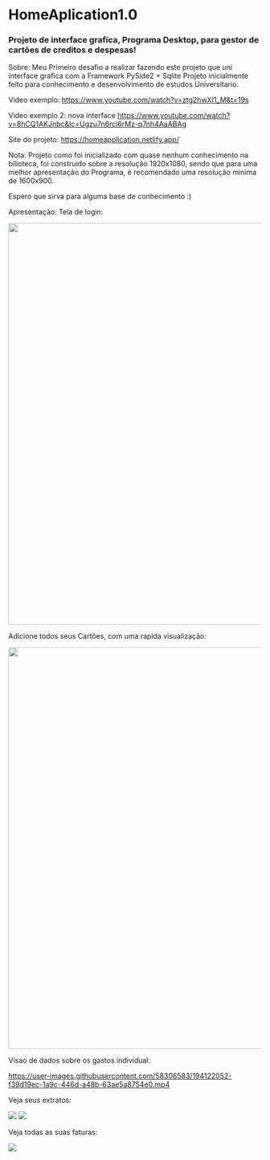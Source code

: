 # HomeAplication1.0
<h3>Projeto de interface grafica, Programa Desktop, para gestor de cartões de creditos e despesas!</h3>


Sobre: Meu Primeiro desafio a realizar fazendo este projeto que uni interface grafica com a Framework PySide2 + Sqlite
Projeto inicialmente feito para conhecimento e desenvolvimento de estudos Universitario.

Video exemplo: https://www.youtube.com/watch?v=ztg2hwXI1_M&t=19s 

Video exemplo 2: nova interface https://www.youtube.com/watch?v=8hCQ1AKJnbc&lc=Ugzu7n6rci6rMz-q7nh4AaABAg

Site do projeto: https://homeapplication.netlify.app/

Nota: Projeto como foi inicializado com quase nenhum conhecimento na bilioteca, foi construido sobre a resolução 1920x1080, sendo que para uma melhor apresentação do Programa, é recomendado uma resolução minima de 1600x900. 

Espero que sirva para alguma base de conhecimento :)

Apresentação:
Tela de login:

<img src="https://user-images.githubusercontent.com/58306583/182255181-892e86b7-739b-4691-9540-b9de35ddf2cb.png" width="800"/>

Adicione todos seus Cartões, com uma rapida visualização:


<img src="https://user-images.githubusercontent.com/58306583/188502233-f5a15a63-60bf-4617-845e-1e1ad68989d7.png" width="800"/>


Visao de dados sobre os gastos individual:





https://user-images.githubusercontent.com/58306583/194122052-f39d19ec-1a9c-446d-a48b-63ae5a8754e0.mp4




Veja seus extratos:


<img src="https://user-images.githubusercontent.com/58306583/194121199-5d2262b4-4f16-4343-b1f7-89cb0d0c560b.png">

<img src="https://user-images.githubusercontent.com/58306583/194121430-bdb11e20-89f8-4593-ae12-0411c998e9ff.png">


Veja todas as suas faturas:


<img src="https://user-images.githubusercontent.com/58306583/188502295-923c92f6-8c96-490e-9d87-f4f94e059006.png">



